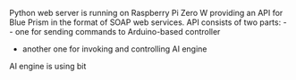 

Python web server is running on Raspberry Pi Zero W providing an API for Blue Prism in the format of SOAP web services. API consists of two parts: - - one for sending commands to Arduino-based controller
- another one for invoking and controlling AI engine

AI engine is using bit
